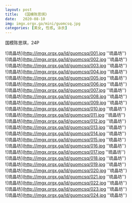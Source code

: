 ```yaml
---
layout: post
title:  《国模陈思琪》
date:   2020-08-10
img: imgx.orgx.ga/mini/guomcsq.jpg
categories: [美女, 性感, 泳衣]
---
```


国模陈思琪，24P

![琉晶坊](http://imgx.orgx.ga/ld/guomcsq/001.jpg ''琉晶坊'') <br>
![琉晶坊](http://imgx.orgx.ga/ld/guomcsq/002.jpg ''琉晶坊'') <br>
![琉晶坊](http://imgx.orgx.ga/ld/guomcsq/003.jpg ''琉晶坊'') <br>
![琉晶坊](http://imgx.orgx.ga/ld/guomcsq/004.jpg ''琉晶坊'') <br>
![琉晶坊](http://imgx.orgx.ga/ld/guomcsq/005.jpg ''琉晶坊'') <br>
![琉晶坊](http://imgx.orgx.ga/ld/guomcsq/006.jpg ''琉晶坊'') <br>
![琉晶坊](http://imgx.orgx.ga/ld/guomcsq/007.jpg ''琉晶坊'') <br>
![琉晶坊](http://imgx.orgx.ga/ld/guomcsq/008.jpg ''琉晶坊'') <br>
![琉晶坊](http://imgx.orgx.ga/ld/guomcsq/009.jpg ''琉晶坊'') <br>
![琉晶坊](http://imgx.orgx.ga/ld/guomcsq/010.jpg ''琉晶坊'') <br>
![琉晶坊](http://imgx.orgx.ga/ld/guomcsq/011.jpg ''琉晶坊'') <br>
![琉晶坊](http://imgx.orgx.ga/ld/guomcsq/012.jpg ''琉晶坊'') <br>
![琉晶坊](http://imgx.orgx.ga/ld/guomcsq/013.jpg ''琉晶坊'') <br>
![琉晶坊](http://imgx.orgx.ga/ld/guomcsq/014.jpg ''琉晶坊'') <br>
![琉晶坊](http://imgx.orgx.ga/ld/guomcsq/015.jpg ''琉晶坊'') <br>
![琉晶坊](http://imgx.orgx.ga/ld/guomcsq/016.jpg ''琉晶坊'') <br>
![琉晶坊](http://imgx.orgx.ga/ld/guomcsq/017.jpg ''琉晶坊'') <br>
![琉晶坊](http://imgx.orgx.ga/ld/guomcsq/018.jpg ''琉晶坊'') <br>
![琉晶坊](http://imgx.orgx.ga/ld/guomcsq/019.jpg ''琉晶坊'') <br>
![琉晶坊](http://imgx.orgx.ga/ld/guomcsq/020.jpg ''琉晶坊'') <br>
![琉晶坊](http://imgx.orgx.ga/ld/guomcsq/021.jpg ''琉晶坊'') <br>
![琉晶坊](http://imgx.orgx.ga/ld/guomcsq/022.jpg ''琉晶坊'') <br>
![琉晶坊](http://imgx.orgx.ga/ld/guomcsq/023.jpg ''琉晶坊'') <br>
![琉晶坊](http://imgx.orgx.ga/ld/guomcsq/024.jpg ''琉晶坊'') <br>

